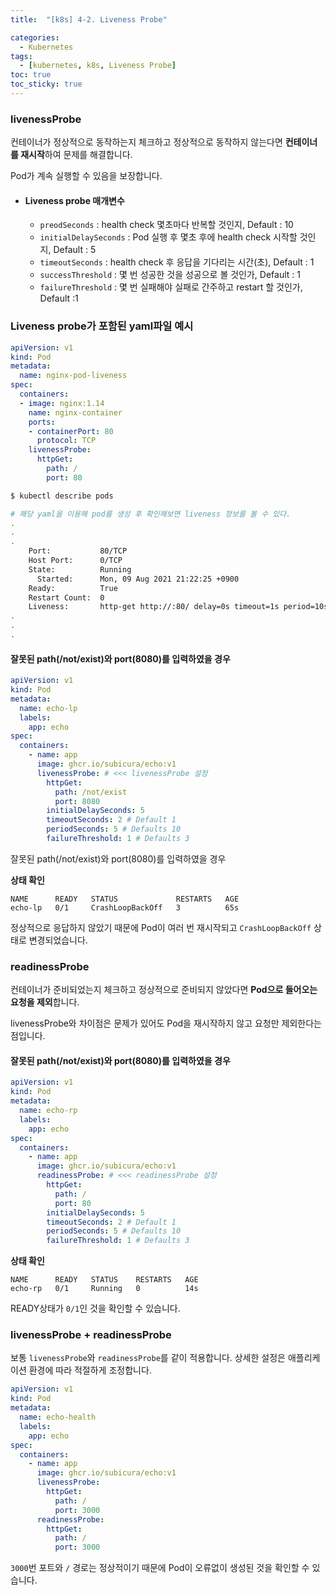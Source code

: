 ```yaml
---
title:  "[k8s] 4-2. Liveness Probe"

categories:
  - Kubernetes
tags:
  - [kubernetes, k8s, Liveness Probe]
toc: true
toc_sticky: true
---
```


### livenessProbe

컨테이너가 정상적으로 동작하는지 체크하고 정상적으로 동작하지 않는다면 **컨테이너를 재시작**하여 문제를 해결합니다.

 Pod가 계속 실행할 수 있음을 보장합니다.


* #### Liveness probe 매개변수

  * `preodSeconds` : health check 몇초마다 반복할 것인지, Default : 10
  * `initialDelaySeconds` : Pod 실행 후 몇초 후에 health check 시작할 것인지, Default : 5
  * `timeoutSeconds` : health check 후 응답을 기다리는 시간(초), Default : 1
  * `successThreshold` : 몇 번 성공한 것을 성공으로 볼 것인가, Default : 1
  * `failureThreshold` : 몇 번 실패해야 실패로 간주하고 restart 할 것인가, Default :1

### Liveness probe가 포함된 yaml파일 예시

```yaml
apiVersion: v1
kind: Pod
metadata:
  name: nginx-pod-liveness
spec:
  containers:
  - image: nginx:1.14
    name: nginx-container
    ports:
    - containerPort: 80
      protocol: TCP
    livenessProbe:
      httpGet:
        path: /
        port: 80
```

```bash
$ kubectl describe pods

# 해당 yaml을 이용해 pod를 생성 후 확인해보면 liveness 정보를 볼 수 있다.
.
.
.
    Port:           80/TCP
    Host Port:      0/TCP
    State:          Running
      Started:      Mon, 09 Aug 2021 21:22:25 +0900
    Ready:          True
    Restart Count:  0
    Liveness:       http-get http://:80/ delay=0s timeout=1s period=10s #success=1 #failure=3
.
.
.
```



#### 잘못된 path(/not/exist)와 port(8080)를 입력하였을 경우

```yml
apiVersion: v1
kind: Pod
metadata:
  name: echo-lp
  labels:
    app: echo
spec:
  containers:
    - name: app
      image: ghcr.io/subicura/echo:v1
      livenessProbe: # <<< livenessProbe 설정
        httpGet: 
          path: /not/exist
          port: 8080
        initialDelaySeconds: 5
        timeoutSeconds: 2 # Default 1
        periodSeconds: 5 # Defaults 10
        failureThreshold: 1 # Defaults 3
```

잘못된 path(/not/exist)와 port(8080)를 입력하였을 경우

**상태 확인**

```text
NAME      READY   STATUS             RESTARTS   AGE
echo-lp   0/1     CrashLoopBackOff   3          65s
```

정상적으로 응답하지 않았기 때문에 Pod이 여러 번 재시작되고 `CrashLoopBackOff` 상태로 변경되었습니다.



### readinessProbe

컨테이너가 준비되었는지 체크하고 정상적으로 준비되지 않았다면 **Pod으로 들어오는 요청을 제외**합니다.

livenessProbe와 차이점은 문제가 있어도 Pod을 재시작하지 않고 요청만 제외한다는 점입니다.

#### 잘못된 path(/not/exist)와 port(8080)를 입력하였을 경우

```yml
apiVersion: v1
kind: Pod
metadata:
  name: echo-rp
  labels:
    app: echo
spec:
  containers:
    - name: app
      image: ghcr.io/subicura/echo:v1
      readinessProbe: # <<< readinessProbe 설정
        httpGet:
          path: /
          port: 80
        initialDelaySeconds: 5
        timeoutSeconds: 2 # Default 1
        periodSeconds: 5 # Defaults 10
        failureThreshold: 1 # Defaults 3
```

**상태 확인**

```text
NAME      READY   STATUS    RESTARTS   AGE
echo-rp   0/1     Running   0          14s
```

READY상태가 `0/1`인 것을 확인할 수 있습니다.

### livenessProbe + readinessProbe

보통 `livenessProbe`와 `readinessProbe`를 같이 적용합니다. 상세한 설정은 애플리케이션 환경에 따라 적절하게 조정합니다.

```yml
apiVersion: v1
kind: Pod
metadata:
  name: echo-health
  labels:
    app: echo
spec:
  containers:
    - name: app
      image: ghcr.io/subicura/echo:v1
      livenessProbe:
        httpGet:
          path: /
          port: 3000
      readinessProbe:
        httpGet:
          path: /
          port: 3000
```

`3000`번 포트와 `/` 경로는 정상적이기 때문에 Pod이 오류없이 생성된 것을 확인할 수 있습니다.